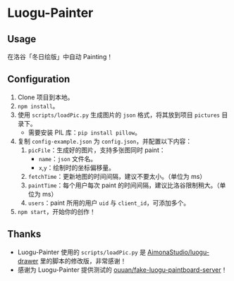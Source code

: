 # Luogu-Painter

## Usage

在洛谷「冬日绘版」中自动 Painting！

## Configuration

1. Clone 项目到本地。
2. `npm install`。
3. 使用 `scripts/loadPic.py` 生成图片的 `json` 格式，将其放到项目 `pictures` 目录下。
    - 需要安装 PIL 库：`pip install pillow`。
4. 复制 `config-example.json` 为 `config.json`，并配置以下内容：
    1. `picFile`：生成好的图片，支持多张图同时 paint：
        - `name`：`json` 文件名。
        - `x`,`y`：绘制时的坐标偏移量。
    2. `fetchTime`：更新地图的时间间隔，建议不要太小。（单位为 ms）
    3. `paintTime`：每个用户每次 paint 的时间间隔，建议比洛谷限制稍大。（单位为 ms）
    4. `users`：paint 所用的用户 `uid` 与 `client_id`，可添加多个。
5. `npm start`，开始你的创作！

## Thanks

- Luogu-Painter 使用的 `scripts/loadPic.py` 是 [AimonaStudio/luogu-drawer](https://github.com/AimonaStudio/luogu-drawer/blob/master/scripts/main.py) 里的脚本的修改版，非常感谢！
- 感谢为 Luogu-Painter 提供测试的 [ouuan/fake-luogu-paintboard-server](https://github.com/ouuan/fake-luogu-paintboard-server)！

